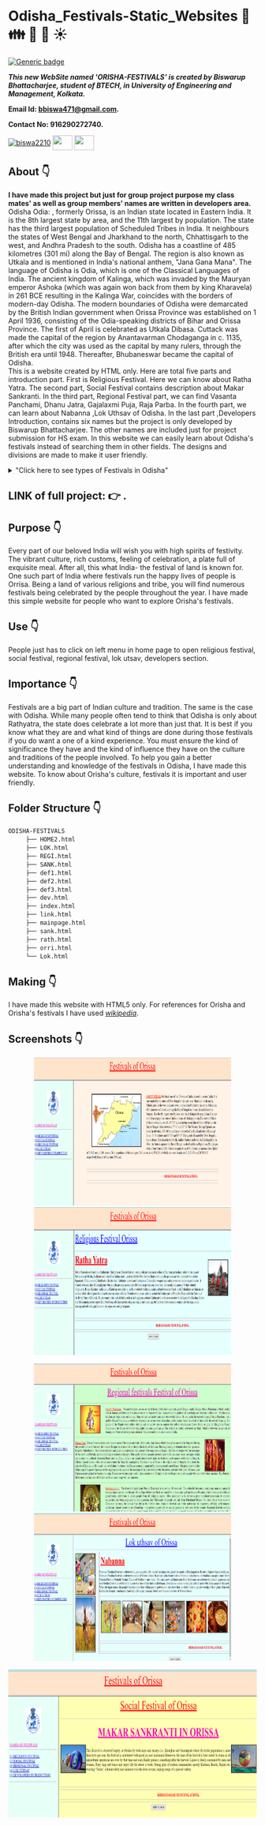 # Odisha_Festivals-Static_Websites :star_struck: :family: :man: :woman: :sunny:

[![Generic badge](https://img.shields.io/badge/advance-html5-red)](https://shields.io/) 

***This new WebSite named 'ORISHA-FESTIVALS' is created by Biswarup Bhattacharjee, student of BTECH, in University of Engineering and Management, Kolkata.***

**Email Id: bbiswa471@gmail.com.** 

**Contact No: 916290272740.** 

<p align="left">
<a href="https://www.facebook.com/profile.php?id=100070395300810" target="blank"><img align="center" src="https://cdn.jsdelivr.net/npm/simple-icons@3.0.1/icons/facebook.svg" alt="biswa2210" height="30" width="40" /></a>
<a href="https://instagram.com/biswarup2210" target="blank"><img align="center" src="https://cdn.jsdelivr.net/npm/simple-icons@3.0.1/icons/instagram.svg" alt="" height="30" width="40" /></a>
<a href="https://github.com/biswa2210/biswa2210" target="blank"><img align="center" src="https://cdn.jsdelivr.net/npm/simple-icons@3.0.1/icons/github.svg" alt="" height="30" width="40" /></a>
</p>

## About :point_down: 

<div align="justified">
     
**I have made this project but just for group project purpose my class mates' as well as group members' names are written in developers area.** Odisha Odia: , formerly Orissa, is an Indian state located in Eastern India. It is the 8th largest state by area, and the 11th largest by population. The state has the third largest population of Scheduled Tribes in India. It neighbours the states of West Bengal and Jharkhand to the north, Chhattisgarh to the west, and Andhra Pradesh to the south. Odisha has a coastline of 485 kilometres (301 mi) along the Bay of Bengal. The region is also known as Utkala and is mentioned in India's national anthem, "Jana Gana Mana". The language of Odisha is Odia, which is one of the Classical Languages of India.
The ancient kingdom of Kalinga, which was invaded by the Mauryan emperor Ashoka (which was again won back from them by king Kharavela) in 261 BCE resulting in the Kalinga War, coincides with the borders of modern-day Odisha. The modern boundaries of Odisha were demarcated by the British Indian government when Orissa Province was established on 1 April 1936, consisting of the Odia-speaking districts of Bihar and Orissa Province. The first of April is celebrated as Utkala Dibasa. Cuttack was made the capital of the region by Anantavarman Chodaganga in c. 1135, after which the city was used as the capital by many rulers, through the British era until 1948. Thereafter, Bhubaneswar became the capital of Odisha.<br>
This is a website created by HTML only. Here are total five parts and introduction part. First is Religious Festival. Here we can know about Ratha Yatra. The second part, Social Festival contains description about Makar Sankranti. In the third part, Regional Festival part, we can find Vasanta Panchami, Dhanu Jatra, Gajalaxmi Puja, Raja Parba. In the fourth part, we can learn about Nabanna ,Lok Uthsav of Odisha. In the last part ,Developers Introduction, contains six names but the project is only developed by Biswarup Bhattacharjee. The other names are included just for project submission for HS exam. In this website we can easily learn about Odisha's festivals instead of searching them in other fields. The designs and divisions are made to make it user friendly.
</div>
<details>
     <summary>
          "Click here to see types of Festivals in Odisha"
     </summary>
 - Religious Festival(Rath Yatra)<br>
 - Social Festival(Makar Sankranti)<br>
 - Regional Festival(Vasanta Panchami, Dhanu Jatra, Gajalaxmi puja, Raja parba)<br>
 - Lok Utsav(Nabanna)<br>
 </details>

## LINK of full project: :point_right: . 

## Purpose :point_down:

<div align="justified">
     
Every part of our beloved India will wish you with high spirits of festivity. The vibrant culture, rich customs, feeling of celebration, a plate full of exquisite meal. After all, this what India- the festival of land is known for. One such part of India where festivals run the happy lives of people is Orrisa. Being a land of various religions and tribe, you will find numerous festivals being celebrated by the people throughout the year. I have made this simple website for people who want to explore Orisha's festivals.
</div>

## Use :point_down:

People just has to click on left menu in home page to open religious festival, social festival, regional festival, lok utsav, developers section.

## Importance :point_down:

<div align="justified">
     
Festivals are a big part of Indian culture and tradition. The same is the case with Odisha. While many people often tend to think that Odisha is only about Rathyatra, the state does celebrate a lot more than just that. It is best if you know what they are and what kind of things are done during those festivals if you do want a one of a kind experience. You must ensure the kind of significance they have and the kind of influence they have on the culture and traditions of the people involved. To help you gain a better understanding and knowledge of the festivals in Odisha, I have made this website. To know about Orisha's culture, festivals it is important and user friendly.
</div>

## Folder Structure :point_down:

```bash
ODISHA-FESTIVALS
     ├── HOME2.html
     ├── LOK.html
     ├── REGI.html
     ├── SANK.html
     ├── def1.html
     ├── def2.html
     ├── def3.html
     ├── dev.html
     ├── index.html
     ├── link.html
     ├── mainpage.html
     ├── sank.html
     ├── rath.html
     ├── orri.html
     └── Lok.html
 ```               
## Making :point_down:

I have made this website with HTML5 only. For references for Orisha and Orisha's festivals I have used *[wikipedia](https://en.wikipedia.org/wiki/Festivals_of_Odisha)*.

## Screenshots :point_down: 

<div align="center">
<a href="ori1.PNG"><img src="ori1.PNG" width="400" height= "300"></a> <a href="ori2.PNG"><img src="ori2.PNG" width="400" height= "300"></a>

<a href="ori3.PNG"><img src="ori3.PNG" width="400" height= "300"></a> <a href="ori4.PNG"><img src="ori4.PNG" width="400" height= "300"></a>

<a href="ori5.PNG"><img src="ori5.PNG" width="800" height= "300"></a>
</div>



